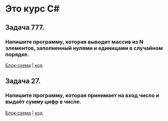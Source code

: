 # Это курс C#

## Задача 777.
### Напишите программу, которая выводит массив из N элементов, заполненный нулями и единицами в случайном порядке.
[Блок-схема](Ex777/diagram.drawio.png) | [код](Ex777/Program.cs)


## Задача 27.
### Напишите программу, которая принимает на вход число и выдаёт сумму цифр в числе.
[Блок-схема](Ex27/diagram.drawio.png) | [код](Ex27/Program.cs)


